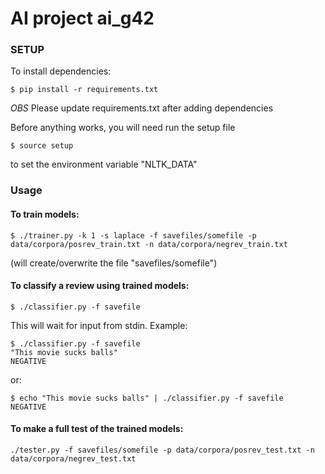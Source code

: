 # AI project ai\_g42

### SETUP

To install dependencies:

	$ pip install -r requirements.txt

*OBS* Please update requirements.txt after adding dependencies


Before anything works, you will need run the setup file

	$ source setup

to set the environment variable "NLTK\_DATA"



### Usage

#### To train models:

	$ ./trainer.py -k 1 -s laplace -f savefiles/somefile -p data/corpora/posrev_train.txt -n data/corpora/negrev_train.txt

(will create/overwrite the file "savefiles/somefile")


#### To classify a review using trained models:

	$ ./classifier.py -f savefile

This will wait for input from stdin. Example:


	$ ./classifier.py -f savefile
	"This movie sucks balls"
	NEGATIVE

or:

	$ echo "This movie sucks balls" | ./classifier.py -f savefile
	NEGATIVE


#### To make a full test of the trained models:

	./tester.py -f savefiles/somefile -p data/corpora/posrev_test.txt -n data/corpora/negrev_test.txt

